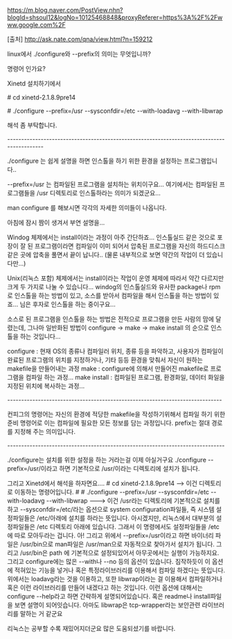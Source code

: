 <https://m.blog.naver.com/PostView.nhn?blogId=shsoul12&logNo=10125468848&proxyReferer=https%3A%2F%2Fwww.google.com%2F>

[출처] <http://ask.nate.com/qna/view.html?n=159212>



linux에서 ./configure와 --prefix의 의미는 무엇입니까?

명령어 인가요?

Xinetd 설치하기에서

\# cd xinetd-2.1.8.9pre14

\# ./configure --prefix=/usr --sysconfdir=/etc --with-loadavg --with-libwrap

해석 좀 부탁합니다.







\-------------------------------------------------------------------------------------------



./configure 는 쉽게 설명을 하면 인스톨을 하기 위한 환경을 설정하는 프로그램입니다..

--prefix=/usr 는 컴파일된 프로그램을 설치하는 위치이구요... 여기에서는 컴파일된 프로그램들을 /usr 디렉토리로 인스톨하라는 의미가 되겠군요...

man configure 를 해보시면 각각의 자세한 의미들이 나옵니다.

아침에 잠시 짬이 생겨서 부연 설명을...

Windog 체제에서는 install이라는 과정이 아주 간단하죠... 인스톨실드 같은 것으로 포장이 잘 된 프로그램이라면 컴파일이 이미 되어서 압축된 프로그램을 자신의 하드디스크 같은 곳에 압축을 풀면서 끝이 납니다.. (물론 내부적으로 보면 약간의 작업이 더 있습니다만...)

Unix(리눅스 포함) 체제에서는 install이라는 작업이 운영 체제에 따라서 약간 다르지만 크게 두 가지로 나눌 수 있습니다... windog의 인스톨실드와 유사한 package나 rpm로 인스톨을 하는 방법이 있고, 소스를 받아서 컴파일을 해서 인스톨을 하는 방법이 있죠... 님은 후자로 인스톨을 하는 중이구요...

소스로 된 프로그램을 인스톨을 하는 방법은 전적으로 프로그램을 만든 사람의 맘에 달렸는데, 그나마 일반화된 방법이 configure -> make -> make install 의 순으로 인스톨을 하는 것입니다...

configure : 현재 OS의 종류나 컴파일러 위치, 종류 등을 파악하고, 사용자가 컴파일이 완료된 프로그램의 위치를 지정하거나, 기타 등등 환경을 맞춰서 자신이 원하는 makefile을 만들어내는 과정
make : configure에 의해서 만들어진 makefile로 프로그램을 컴파일 하는 과정...
make install : 컴파일된 프로그램, 환경화일, 데이터 화일을 지정된 위치에 복사하는 과정...







\-----------------------------------------------------------------------------





컨피그의 명령어는 자신의 환경에 적당한 makefile을 작성하기위해서 컴파일 하기 위한 준비 명령어로 이는 컴파일에 필요한 모든 정보를 담는 과정입니다. prefix는 절대 경로를 지정해 주는 의미입니다.





\------------------------------------------------------------------------------





./configure는 설치를 위한 설정을 하는 거라는걸 이제 아실거구요
./configure --prefix=/usr/이라고 하면
기본적으로 /usr/이라는 디렉토리에 설치가 됩니다.

그리고 Xinetd에서 해석을 하자면요....
\# cd xinetd-2.1.8.9pre14 --> 이건 디렉토리로 이동하는 명령어입니다.
\# # ./configure --prefix=/usr --sysconfdir=/etc --with-loadavg --with-libwrap ---> 이건 /usr라는 디렉토리에 기본적으로 설치를 하고 --sysconfdir=/etc/라는 옵션으로 system configuration파일들, 즉 시스템 설정파일들은 /etc/아래에 설치를 하라는 뜻입니다. 아시겠지만, 리눅스에서 대부분의 설정파일들은 /etc 디렉토리 아래에 있습니다. 그래서 이 명령에서도 설정파일들을 /etc 에 따로 모아두라는 겁니다. 
아! 그리고 위에서 --prefix=/usr이라고 하면 바이너리 파일은 /usr/bin으로 man파일은 /usr/man으로 자동적으로 찾아가서 설치가 됩니다. 그리고 /usr/bin은 path 에 기본적으로 설정되있어서 아무곳에서는 실행이 가능하지요. 그리고 configure에는 많은 --with나 --no 등의 옵션이 있습니다. 짐작하듯이 이 옵션에 적혀있는 기능을 넣거나 혹은 특정라이브러리를 이용해서 컴파일 하겠다는 뜻입니다. 
위에서는 loadavg라는 것을 이용하고, 또한 libwrap이라는 걸 이용해서 컴파일하거나 혹은 이런 라이브러리를 만들어 내겠다고 하는 것입니다.
이런 옵션에 대해서는 configure --help라고 하면 간략하게 설명되어있습니다. 혹은 readme나 install파일을 보면 설명이 되어잇습니다.
아마도 libwrap은 tcp-wrapper라는 보안관련 라이브러리를 말하는 거 같군요

리눅스는 공부할 수록 재밌어지더군요
많은 도움되셨기를 바랍니다.




